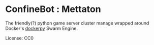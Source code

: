 # ConfineBot : Mettaton

The friendly(?) python game server cluster manage wrapped around Docker's [dockerpy](https://pypi.org/project/docker/) Swarm Engine.

License: CC0
